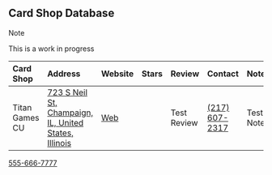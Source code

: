 ## Card Shop Database

> [!NOTE]
> This is a work in progress


| Card Shop           | Address   | Website   | Stars   | Review   | Contact   | Notes  |
|:-----------------------------|:-------------------|:-------------------|:-----|:--------------|:----------|:--------------|
| Titan Games CU | [723 S Neil St, Champaign, IL, United States, Illinois](http://maps.apple.com/?address=723+S+Neil+St,Champaign,Illinois) | [Web](https://www.facebook.com/TitanGamesCU/) | | Test Review | [(217) 607-2317](tel:2176072317) | Test Notes |

<a href=“tel:555-666-7777”>555-666-7777</a>
